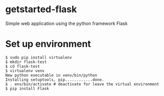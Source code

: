 # getstarted-flask
Simple web application using the python framework Flask

# Set up environment

```{bash}
$ sudo pip install virtualenv
$ mkdir flask-test
$ cd flask-test
$ virtualenv venv
New python executable in venv/bin/python
Installing setuptools, pip............done.
$ . env/bin/activate # deactivate for leave the virtual environment
$ pip install Flask
```
